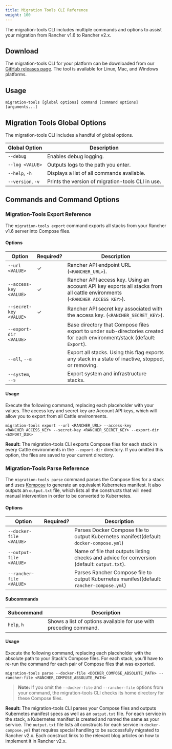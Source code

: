 ```yaml
---
title: Migration Tools CLI Reference
weight: 100
---
```


The migration-tools CLI includes multiple commands and options to assist your migration from Rancher v1.6 to Rancher v2.x.

## Download

The migration-tools CLI for your platform can be downloaded from our [GitHub releases page](https://github.com/rancher/migration-tools/releases). The tool is available for Linux, Mac, and Windows platforms.

## Usage

```
migration-tools [global options] command [command options] [arguments...]
```

## Migration Tools Global Options

The migration-tools CLI includes a handful of global options.

| Global Option     | Description                                  |
| ----------------- | -------------------------------------------- |
| `--debug`         | Enables debug logging.                       |
| `--log <VALUE>`   | Outputs logs to the path you enter.          |
| `--help`, `-h`    | Displays a list of all commands available.   |
| `--version`, `-v` | Prints the version of migration-tools CLI in use.|

## Commands and Command Options

### Migration-Tools Export Reference

The `migration-tools export` command exports all stacks from your Rancher v1.6 server into Compose files.

#### Options

| Option | Required? | Description|
| --- | --- |--- |
|`--url <VALUE>` | ✓ | Rancher API endpoint URL (`<RANCHER_URL>`). |
|`--access-key <VALUE>` | ✓ | Rancher API access key. Using an account API key exports all stacks from all cattle environments (`<RANCHER_ACCESS_KEY>`). |
|`--secret-key <VALUE>` | ✓ | Rancher API secret key associated with the access key. (`<RANCHER_SECRET_KEY>`). |
|`--export-dir <VALUE>` |   | Base directory that Compose files export to under sub-directories created for each environment/stack (default: `Export`). |
|`--all`, `--a`          |   | Export all stacks. Using this flag exports any stack in a state of inactive, stopped, or removing. |
|`--system`, `--s`       |   | Export system and infrastructure stacks. |


#### Usage

Execute the following command, replacing each placeholder with your values. The access key and secret key are Account API keys, which will allow you to export from all Cattle environments.

```
migration-tools export --url <RANCHER_URL> --access-key <RANCHER_ACCESS_KEY> --secret-key <RANCHER_SECRET_KEY> --export-dir <EXPORT_DIR>
```

**Result:** The migration-tools CLI exports Compose files for each stack in every Cattle environments in the `--export-dir` directory. If you omitted this option, the files are saved to your current directory.

### Migration-Tools Parse Reference

The `migration-tools parse` command parses the Compose files for a stack and uses [Kompose](https://github.com/kubernetes/kompose) to generate an equivalent Kubernetes manifest. It also outputs an `output.txt` file, which lists all the constructs that will need manual intervention in order to be converted to Kubernetes.

#### Options

| Option | Required? | Description
| ---|---|---
|`--docker-file <VALUE>` |  | Parses Docker Compose file to output Kubernetes manifest(default: `docker-compose.yml`)
|`--output-file <VALUE>` |  | Name of file that outputs listing checks and advice for conversion (default: `output.txt`).
|`--rancher-file <VALUE>` |  | Parses Rancher Compose file to output Kubernetes manifest(default: `rancher-compose.yml`)

#### Subcommands

| Subcommand | Description |
| ---|---|
| `help`, `h` |   Shows a list of options available for use with preceding command. |

#### Usage

Execute the following command, replacing each placeholder with the absolute path to your Stack's Compose files. For each stack, you'll have to re-run the command for each pair of Compose files that was exported.

```
migration-tools parse --docker-file <DOCKER_COMPOSE_ABSOLUTE_PATH> --rancher-file <RANCHER_COMPOSE_ABSOLUTE_PATH>
```

>**Note:** If you omit the `--docker-file` and `--rancher-file` options from your command, the migration-tools CLI checks its home directory for these Compose files.

**Result:** The migration-tools CLI parses your Compose files and outputs Kubernetes manifest specs as well as an `output.txt` file. For each service in the stack, a Kubernetes manifest is created and named the same as your service. The `output.txt` file lists all constructs for each service in `docker-compose.yml` that requires special handling to be successfully migrated to Rancher v2.x. Each construct links to the relevant blog articles on how to implement it in Rancher v2.x. 
